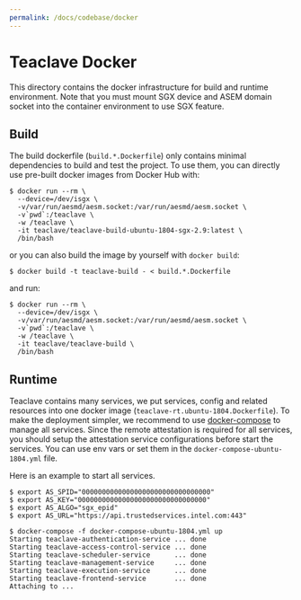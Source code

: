 ```yaml
---
permalink: /docs/codebase/docker
---
```


# Teaclave Docker

This directory contains the docker infrastructure for build and runtime
environment. Note that you must mount SGX device and ASEM domain socket into the
container environment to use SGX feature.

## Build

The build dockerfile (`build.*.Dockerfile`) only contains minimal dependencies
to build and test the project. To use them, you can directly use pre-built
docker images from Docker Hub with:

```
$ docker run --rm \
  --device=/dev/isgx \
  -v/var/run/aesmd/aesm.socket:/var/run/aesmd/aesm.socket \
  -v`pwd`:/teaclave \
  -w /teaclave \
  -it teaclave/teaclave-build-ubuntu-1804-sgx-2.9:latest \
  /bin/bash
```

or you can also build the image by yourself with `docker build`:

```
$ docker build -t teaclave-build - < build.*.Dockerfile
```
and run:

```
$ docker run --rm \
  --device=/dev/isgx \
  -v/var/run/aesmd/aesm.socket:/var/run/aesmd/aesm.socket \
  -v`pwd`:/teaclave \
  -w /teaclave \
  -it teaclave/teaclave-build \
  /bin/bash
```

## Runtime

Teaclave contains many services, we put services, config and related
resources into one docker image
(`teaclave-rt.ubuntu-1804.Dockerfile`). To make the deployment
simpler, we recommend to use [docker-compose](https://docs.docker.com/compose/)
to manage all services. Since the remote attestation is required for all
services, you should setup the attestation service configurations
before start the services. You can use env vars or set them in the
`docker-compose-ubuntu-1804.yml` file.

Here is an example to start all services.

```
$ export AS_SPID="00000000000000000000000000000000"
$ export AS_KEY="00000000000000000000000000000000"
$ export AS_ALGO="sgx_epid"
$ export AS_URL="https://api.trustedservices.intel.com:443"

$ docker-compose -f docker-compose-ubuntu-1804.yml up
Starting teaclave-authentication-service ... done
Starting teaclave-access-control-service ... done
Starting teaclave-scheduler-service      ... done
Starting teaclave-management-service     ... done
Starting teaclave-execution-service      ... done
Starting teaclave-frontend-service       ... done
Attaching to ...
```
